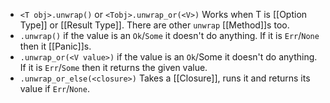 - ``<T obj>.unwrap()`` or ``<Tobj>.unwrap_or(<V>)``
  Works when T is [[Option Type]] or [[Result Type]].
  There are other ``unwrap`` [[Method]]s too.
- ``.unwrap()``
  if the value is an ``Ok``/``Some`` it doesn't do anything. If it is ``Err``/``None`` then it [[Panic]]s.
- ``.unwrap_or(<V value>)``
  if the value is an ``Ok``/Some it doesn't do anything. If it is ``Err``/``Some`` then it returns the given value.
- ``.unwrap_or_else(<closure>)`` 
  Takes a [[Closure]], runs it and returns its value if ``Err``/``None``.